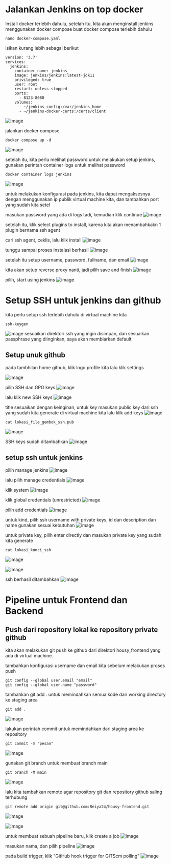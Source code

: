 # Jalankan Jenkins on top docker

Install docker terlebih dahulu,
setelah itu, kita akan menginstall jenkins menggunakan docker compose
buat docker compose terlebih dahulu
```
nano docker-compose.yaml
```

isikan kurang lebih sebagai berikut
```
version: '3.7'
services:
  jenkins:
    container_name: jenkins
    image: jenkins/jenkins:latest-jdk11
    privileged: true
    user: root
    restart: unless-stopped
    ports:
      - 8123:8080
    volumes:
      - ~/jenkins_config:/var/jenkins_home
      - ~/jenkins-docker-certs:/certs/client
```
![image](https://user-images.githubusercontent.com/36489276/206370212-c8f35167-2e4b-4c2b-9c89-0547c1e80e67.png)


jalankan docker compose
```
docker compose up -d
```
![image](https://user-images.githubusercontent.com/36489276/206370178-bb7db07b-9434-4a8f-8e78-2859b7fd9ebe.png)

setelah itu, kita perlu melihat password untuk melakukan setup jenkins, gunakan perintah container logs untuk melihat password
```
docker container logs jenkins
```
![image](https://user-images.githubusercontent.com/36489276/206370739-39724abc-1966-4a9c-8ee4-ddf56adb7d7c.png)

untuk melakukan konfigurasi pada jenkins, kita dapat mengaksesnya dengan menggunakan ip publik virtual machine kita, dan tambahkan port yang sudah kita setel

masukan password yang ada di logs tadi, kemudian klik continue
![image](https://user-images.githubusercontent.com/36489276/206373033-30ab4d0b-7357-4a93-bc20-dfb0b4015e78.png)

setelah itu, klik select plugins to install, karena kita akan menambahkakn 1 plugin bernama ssh agent

cari ssh agent, ceklis, lalu klik install
![image](https://user-images.githubusercontent.com/36489276/206373320-aa749652-f6c6-42b9-bd7b-ace2547c58d5.png)

tunggu sampai proses instalasi berhasil
![image](https://user-images.githubusercontent.com/36489276/206373778-0d5ef854-5acc-40ff-9484-27e165cf9dac.png)

setelah itu setup username, password, fullname, dan email
![image](https://user-images.githubusercontent.com/36489276/206375502-18f045ec-a933-453d-9992-8e9e79a797a6.png)

kita akan setup reverse proxy nanti, jadi pilih save and finish
![image](https://user-images.githubusercontent.com/36489276/206376858-f5835a27-25da-422c-87e9-067b8a9aee12.png)

pilih, start using jenkins
![image](https://user-images.githubusercontent.com/36489276/206376902-2b55a2ba-d9ab-4428-8b92-033b833f0a55.png)

# Setup SSH untuk jenkins dan github

kita perlu setup ssh terlebih dahulu di virtual machine kita
```
ssh-keygen
```
![image](https://user-images.githubusercontent.com/36489276/206378634-655b8182-8bee-4688-a36d-41b8182bbb9c.png)
sesuaikan direktori ssh yang ingin disimpan, dan sesuaikan passphrase yang diinginkan, saya akan membiarkan default

## Setup unuk github
pada tambhilan home github, klik logo profile kita lalu klik settings

![image](https://user-images.githubusercontent.com/36489276/206379166-6aa0c1b2-92b2-4a79-9949-4b4912ec9237.png)

pilih SSH dan GPG keys
![image](https://user-images.githubusercontent.com/36489276/206379275-0acb8afe-f83b-4e55-8710-2428e2c76091.png)

lalu klik new SSH keys
![image](https://user-images.githubusercontent.com/36489276/206379544-f13f0aa3-bcf8-422f-9f5d-df0a780317e1.png)

title sesuaikan dengan keinginan,
untuk key masukan public key dari ssh yang sudah kita generate di virtual machine kita lalu klik add keys
![image](https://user-images.githubusercontent.com/36489276/206380320-a35639c5-0137-41fe-8eb2-0a238b4c536d.png)

```
cat lokasi_file_gembok_ssh.pub
```
![image](https://user-images.githubusercontent.com/36489276/206379980-81ab867f-1f15-46e2-835a-04739ea48269.png)

SSH keys sudah ditambahkan
![image](https://user-images.githubusercontent.com/36489276/206380683-21edde7f-2b0b-4909-adf5-4a7938351d53.png)

## setup ssh untuk jenkins

pilih manage jenkins
![image](https://user-images.githubusercontent.com/36489276/206382002-069afbde-230c-419f-9dac-f732a78ae61b.png)

lalu pilih manage credentials
![image](https://user-images.githubusercontent.com/36489276/206382123-223f10e3-4142-40e1-9a86-1e7d6e0efa81.png)

klik system
![image](https://user-images.githubusercontent.com/36489276/206382682-d5251e35-b4a5-446d-bbaf-e6d7f304ec12.png)

klik global credentials (unrestricted)
![image](https://user-images.githubusercontent.com/36489276/206382814-1cb7c6a1-cbe5-4b5c-a28c-cea28413c66d.png)

pilih add credentials
![image](https://user-images.githubusercontent.com/36489276/206382859-2cb90a2f-c06a-47d2-8536-86eac7c26faf.png)

untuk kind, pilih ssh username with private keys, id dan description dan name gunakan sesuai kebutuhan
![image](https://user-images.githubusercontent.com/36489276/206383615-9fe0fc59-cb44-450a-8060-b3899ce6be8a.png)

untuk private key, pilih enter directly dan masukan private key yang sudah kita generate
```
cat lokasi_kunci_ssh
```
![image](https://user-images.githubusercontent.com/36489276/206384167-be675843-45ce-405c-9341-86fdbd267564.png)

![image](https://user-images.githubusercontent.com/36489276/206383962-4ea6f124-447c-4f05-981f-942ff9d6d375.png)

ssh berhasil ditambahkan
![image](https://user-images.githubusercontent.com/36489276/206384432-4165d491-42c6-43ba-a224-6e50765ed481.png)

# Pipeline untuk Frontend dan Backend

## Push dari repository lokal ke repository private github

kita akan melakukan git push ke github dari direktori housy_frontend yang ada di virtual machine.

tambahkan konfigurasi username dan email kita sebelum melakukan proses push
```
git config --global user.email "email"
git config --global user.name "password"
```
tambahkan git add . untuk memindahkan semua kode dari working directory ke staging area
```
git add . 
```
![image](https://user-images.githubusercontent.com/36489276/206459934-326b5270-aefc-4a56-85c9-625211d6882e.png)

lakukan perintah commit untuk memindahkan dari staging area ke repository
```
git commit -m "pesan"
```
![image](https://user-images.githubusercontent.com/36489276/206461066-0ed857da-7d77-4d74-8395-060a09422201.png)

gunakan git branch untuk membuat branch main
```
git branch -M main
```
![image](https://user-images.githubusercontent.com/36489276/206461370-36d65d8b-c5b5-4f63-9964-b0e77c4657dd.png)

lalu kita tambahkan remote agar repository git dan repository github saling terhubung
```
git remote add origin git@github.com:Reiya24/housy-frontend.git
```
![image](https://user-images.githubusercontent.com/36489276/206463191-b78f759f-93f4-4bd0-a66d-15ce66b79744.png)

![image](https://user-images.githubusercontent.com/36489276/206459836-7518d25b-b7b7-47dc-82b9-0edb98362dcd.png)

untuk membuat sebuah pipeline baru, klik create a job
![image](https://user-images.githubusercontent.com/36489276/206452340-5d06e03e-7f95-458f-af34-90612b2a0e8a.png)

masukan nama, dan pilih pipeline
![image](https://user-images.githubusercontent.com/36489276/206455553-f4e16549-e29c-4150-930a-8266e41e8eee.png)

pada build trigger, klik "GitHub hook trigger for GITScm polling"
![image](https://user-images.githubusercontent.com/36489276/206455852-14adbf53-695e-4642-8bfa-d3e199e18a83.png)






